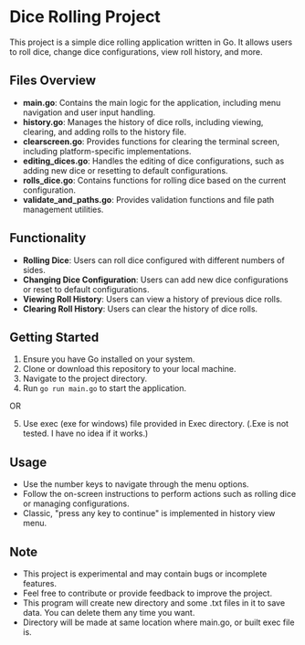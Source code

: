 # Dice Rolling Project

This project is a simple dice rolling application written in Go. It allows users to roll dice, change dice configurations, view roll history, and more.

## Files Overview

- **main.go**: Contains the main logic for the application, including menu navigation and user input handling.
- **history.go**: Manages the history of dice rolls, including viewing, clearing, and adding rolls to the history file.
- **clearscreen.go**: Provides functions for clearing the terminal screen, including platform-specific implementations.
- **editing_dices.go**: Handles the editing of dice configurations, such as adding new dice or resetting to default configurations.
- **rolls_dice.go**: Contains functions for rolling dice based on the current configuration.
- **validate_and_paths.go**: Provides validation functions and file path management utilities.

## Functionality

- **Rolling Dice**: Users can roll dice configured with different numbers of sides.
- **Changing Dice Configuration**: Users can add new dice configurations or reset to default configurations.
- **Viewing Roll History**: Users can view a history of previous dice rolls.
- **Clearing Roll History**: Users can clear the history of dice rolls.

## Getting Started

1. Ensure you have Go installed on your system.
2. Clone or download this repository to your local machine.
3. Navigate to the project directory.
4. Run `go run main.go` to start the application.

 OR

5. Use exec (exe for windows) file provided in Exec directory. (.Exe is not tested. I have no idea if it works.)

## Usage

- Use the number keys to navigate through the menu options.
- Follow the on-screen instructions to perform actions such as rolling dice or managing configurations.
- Classic, "press any key to continue" is implemented in history view menu.

## Note

- This project is experimental and may contain bugs or incomplete features.
- Feel free to contribute or provide feedback to improve the project.
- This program will create new directory and some .txt files in it to save data. You can delete them any time you want.
- Directory will be made at same location where main.go, or built exec file is.
